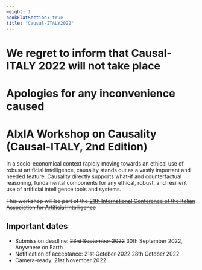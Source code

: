 ```yaml
---
weight: 1
bookFlatSection: true
title: "Causal-ITALY2022"
---
```


# We regret to inform that Causal-ITALY 2022 will not take place

# Apologies for any inconvenience caused

# AIxIA Workshop on Causality (Causal-ITALY, 2nd Edition)

In a socio-economical context rapidly moving towards an ethical use of robust artificial intelligence, causality stands out as a vastly important and needed feature. Causality directly supports what-if and counterfactual reasoning, fundamental components for any ethical, robust, and resilient use of artificial intelligence tools and systems.


~~This workshop will be part of the [21th International Conference of the Italian Association for Artificial Intelligence](https://aixia2022.uniud.it/)~~

## Important dates
* Submission deadline: ~~23rd September 2022~~ 30th September 2022, Anywhere on Earth
* Notification of acceptance: ~~21st October 2022~~ 28th October 2022
* Camera-ready: 21st November 2022
